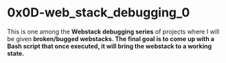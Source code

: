 # 0x0D-web_stack_debugging_0
<p>This is one among the <b>Webstack debugging series</b> of projects where I will be given <b>broken/bugged webstacks. The final goal is to come up with a Bash script that once executed, it will bring the webstack to a working state.</b></p> 
